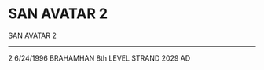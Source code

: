 # SAN                        AVATAR                          2

SAN                        AVATAR                          2






------------------------------------------------------------------------------------------------------------------------
2           6/24/1996             BRAHAMHAN     8th LEVEL                 STRAND                2029 AD